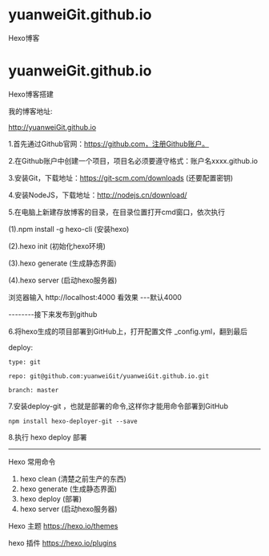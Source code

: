 # yuanweiGit.github.io
Hexo博客
# yuanweiGit.github.io

Hexo博客搭建

我的博客地址:

http://yuanweiGit.github.io

1.首先通过Github官网：https://github.com，注册Github账户。

2.在Github账户中创建一个项目，项目名必须要遵守格式：账户名xxxx.github.io

3.安装Git，下载地址：https://git-scm.com/downloads (还要配置密钥)

4.安装NodeJS，下载地址：http://nodejs.cn/download/

5.在电脑上新建存放博客的目录，在目录位置打开cmd窗口，依次执行

  (1).npm install -g hexo-cli (安装hexo)

  (2).hexo init (初始化hexo环境)

  (3).hexo generate (生成静态界面)

  (4).hexo server (启动hexo服务器)

  浏览器输入 http://localhost:4000 看效果  ---默认4000

--------接下来发布到github

6.将hexo生成的项目部署到GitHub上，打开配置文件 _config.yml，翻到最后

   deploy:

```
type: git

repo: git@github.com:yuanweiGit/yuanweiGit.github.io.git

branch: master
```

 7.安装deploy-git ，也就是部署的命令,这样你才能用命令部署到GitHub
    

```
npm install hexo-deployer-git --save
```

8.执行 hexo deploy 部署

------

Hexo 常用命令 

1. hexo clean (清楚之前生产的东西)
2. hexo generate (生成静态界面)
3. hexo deploy (部署)
4. hexo server (启动hexo服务器)

Hexo 主题 https://hexo.io/themes

hexo 插件 https://hexo.io/plugins

